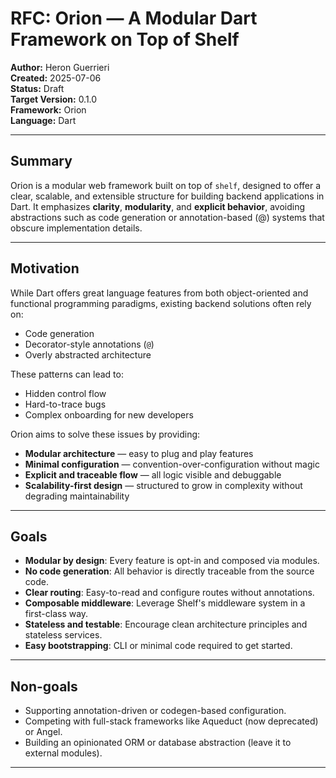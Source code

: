 # RFC: Orion — A Modular Dart Framework on Top of Shelf

**Author:** Heron Guerrieri  
**Created:** 2025-07-06  
**Status:** Draft  
**Target Version:** 0.1.0  
**Framework:** Orion  
**Language:** Dart

---

## Summary

Orion is a modular web framework built on top of `shelf`, designed to offer a clear, scalable, and extensible structure for building backend applications in Dart. It emphasizes **clarity**, **modularity**, and **explicit behavior**, avoiding abstractions such as code generation or annotation-based (@) systems that obscure implementation details.

---

## Motivation

While Dart offers great language features from both object-oriented and functional programming paradigms, existing backend solutions often rely on:

- Code generation
- Decorator-style annotations (`@`)
- Overly abstracted architecture

These patterns can lead to:

- Hidden control flow
- Hard-to-trace bugs
- Complex onboarding for new developers

Orion aims to solve these issues by providing:

- **Modular architecture** — easy to plug and play features
- **Minimal configuration** — convention-over-configuration without magic
- **Explicit and traceable flow** — all logic visible and debuggable
- **Scalability-first design** — structured to grow in complexity without degrading maintainability

---

## Goals

- **Modular by design**: Every feature is opt-in and composed via modules.
- **No code generation**: All behavior is directly traceable from the source code.
- **Clear routing**: Easy-to-read and configure routes without annotations.
- **Composable middleware**: Leverage Shelf's middleware system in a first-class way.
- **Stateless and testable**: Encourage clean architecture principles and stateless services.
- **Easy bootstrapping**: CLI or minimal code required to get started.

---

## Non-goals

- Supporting annotation-driven or codegen-based configuration.
- Competing with full-stack frameworks like Aqueduct (now deprecated) or Angel.
- Building an opinionated ORM or database abstraction (leave it to external modules).

---


